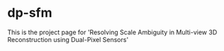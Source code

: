 # dp-sfm
This is the project page for 'Resolving Scale Ambiguity in Multi-view 3D Reconstruction using Dual-Pixel Sensors'
